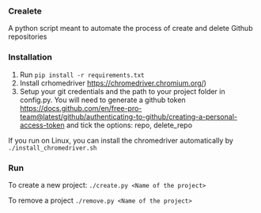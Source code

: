 ### Crealete

A python script meant to automate the process of create and delete Github repositories


### Installation

1) Run ```pip install -r requirements.txt ``` 
2) Install crhomedriver https://chromedriver.chromium.org/)
3) Setup your git credentials and the path to your project folder in config.py. You will need to generate a github token https://docs.github.com/en/free-pro-team@latest/github/authenticating-to-github/creating-a-personal-access-token and tick the options: repo, delete_repo

If you run on Linux, you can install the chromedriver automatically by ```./install_chromedriver.sh```

### Run

To create a new project: ```./create.py <Name of the project>```
  
To remove a project ```./remove.py <Name of the project>```

